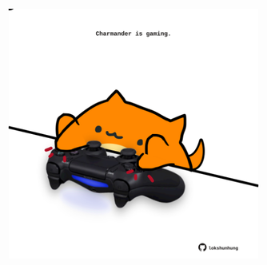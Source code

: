 <!-- built at 17/01/2025, 24:01:44 UTC -->
<p align="center">
  <img width="500" height="500" src="./ReadmeImage.svg">
</p>
